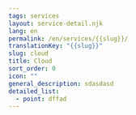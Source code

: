 ```yaml
---
tags: services
layout: service-detail.njk
lang: en
permalink: /en/services/{{slug}}/
translationKey: "{{slug}}"
slug: cloud
title: Cloud
sort_order: 0
icon: ""
general_description: sdasdasd
detailed_list:
  - point: dffad
---
```

